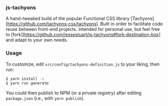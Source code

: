 ### js-tachyons

A hand-tweaked build of the popular Functional CSS library
[Tachyons][https://github.com/tachyons-css/tachyons]. Built in order to
facilitate code reuse between front-end projects. Intended for personal use, but
feel free to
[fork][https://github.com/jessestuart/js-tachyons#fork-destination-box] and
adapt to your own needs.

### Usage

To customize, edit `src/config/tachyons-definition.js` to your liking, then run:

```bash
$ yarn install -s
$ yarn run generate
```

You could then publish to NPM (or a private registry) after editing
`package.json` (i.e., with `yarn publish`).
